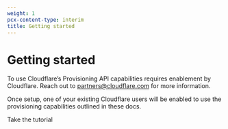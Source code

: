 ```yaml
---
weight: 1
pcx-content-type: interim
title: Getting started
---
```


# Getting started

To use Cloudflare’s Provisioning API capabilities requires enablement by Cloudflare. Reach out to partners@cloudflare.com for more information.

Once setup, one of your existing Cloudflare users will be enabled to use the provisioning capabilities outlined in these docs.

<p>
  <bongo:button type="primary" href="/tutorial">
    Take the tutorial
  </bongo:button>
</p>